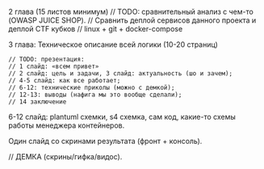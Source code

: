 2 глава (15 листов минимум)
// TODO: сравнительный анализ с чем-то (OWASP JUICE SHOP).
// Сравнить деплой сервисов данного проекта и деплой CTF кубков
// linux + git + docker-compose

3 глава:
Техническое описание всей логики (10-20 страниц)

	// TODO: презентация:
	// 1 слайд: «всем привет»
	// 2 слайд: цель и задачи, 3 слайд: актуальность (шо и зачем); 
    // 4-5 слайд: как все работает; 
    // 6-12: технические приколы (можно с демкой);
    // 12-13: выводы (нафига мы это вообще сделали);  
    // 14 заключение

6-12 слайд: plantuml схемки, s4 схемка, сам код, какие-то схемы работы менеджера контейнеров.

Один слайд со скринами результата (фронт + консоль).

// ДЕМКА (скрины/гифка/видос).
